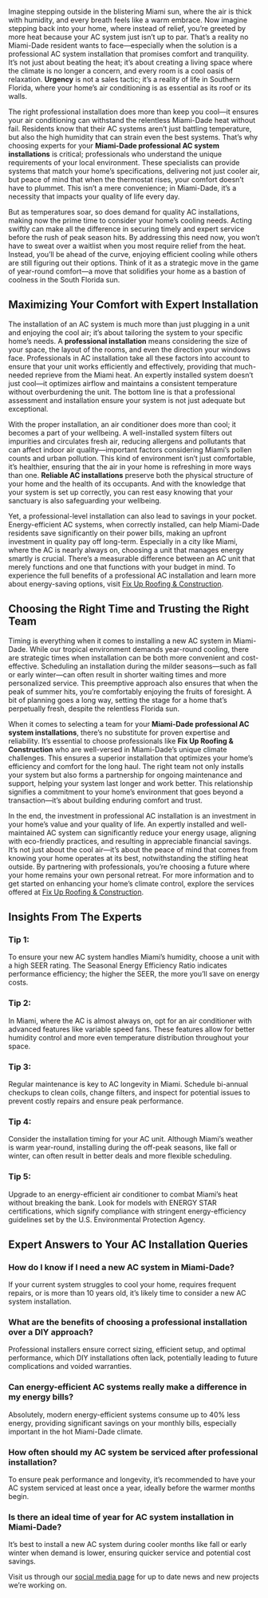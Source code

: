 Imagine stepping outside in the blistering Miami sun, where the air is thick with humidity, and every breath feels like a warm embrace. Now imagine stepping back into your home, where instead of relief, you’re greeted by more heat because your AC system just isn’t up to par. That’s a reality no Miami-Dade resident wants to face—especially when the solution is a professional AC system installation that promises comfort and tranquility. It’s not just about beating the heat; it’s about creating a living space where the climate is no longer a concern, and every room is a cool oasis of relaxation. **Urgency** is not a sales tactic; it’s a reality of life in Southern Florida, where your home’s air conditioning is as essential as its roof or its walls.

The right professional installation does more than keep you cool—it ensures your air conditioning can withstand the relentless Miami-Dade heat without fail. Residents know that their AC systems aren’t just battling temperature, but also the high humidity that can strain even the best systems. That’s why choosing experts for your **Miami-Dade professional AC system installations** is critical; professionals who understand the unique requirements of your local environment. These specialists can provide systems that match your home’s specifications, delivering not just cooler air, but peace of mind that when the thermostat rises, your comfort doesn’t have to plummet. This isn’t a mere convenience; in Miami-Dade, it’s a necessity that impacts your quality of life every day.

But as temperatures soar, so does demand for quality AC installations, making now the prime time to consider your home’s cooling needs. Acting swiftly can make all the difference in securing timely and expert service before the rush of peak season hits. By addressing this need now, you won’t have to sweat over a waitlist when you most require relief from the heat. Instead, you’ll be ahead of the curve, enjoying efficient cooling while others are still figuring out their options. Think of it as a strategic move in the game of year-round comfort—a move that solidifies your home as a bastion of coolness in the South Florida sun.

## Maximizing Your Comfort with Expert Installation

The installation of an AC system is much more than just plugging in a unit and enjoying the cool air; it’s about tailoring the system to your specific home’s needs. A **professional installation** means considering the size of your space, the layout of the rooms, and even the direction your windows face. Professionals in AC installation take all these factors into account to ensure that your unit works efficiently and effectively, providing that much-needed reprieve from the Miami heat. An expertly installed system doesn’t just cool—it optimizes airflow and maintains a consistent temperature without overburdening the unit. The bottom line is that a professional assessment and installation ensure your system is not just adequate but exceptional.

With the proper installation, an air conditioner does more than cool; it becomes a part of your wellbeing. A well-installed system filters out impurities and circulates fresh air, reducing allergens and pollutants that can affect indoor air quality—important factors considering Miami’s pollen counts and urban pollution. This kind of environment isn’t just comfortable, it’s healthier, ensuring that the air in your home is refreshing in more ways than one. **Reliable AC installations** preserve both the physical structure of your home and the health of its occupants. And with the knowledge that your system is set up correctly, you can rest easy knowing that your sanctuary is also safeguarding your wellbeing.

Yet, a professional-level installation can also lead to savings in your pocket. Energy-efficient AC systems, when correctly installed, can help Miami-Dade residents save significantly on their power bills, making an upfront investment in quality pay off long-term. Especially in a city like Miami, where the AC is nearly always on, choosing a unit that manages energy smartly is crucial. There’s a measurable difference between an AC unit that merely functions and one that functions with your budget in mind. To experience the full benefits of a professional AC installation and learn more about energy-saving options, visit [Fix Up Roofing & Construction](https://fixuproofing.com/services/air-conditioning/).

## Choosing the Right Time and Trusting the Right Team

Timing is everything when it comes to installing a new AC system in Miami-Dade. While our tropical environment demands year-round cooling, there are strategic times when installation can be both more convenient and cost-effective. Scheduling an installation during the milder seasons—such as fall or early winter—can often result in shorter waiting times and more personalized service. This preemptive approach also ensures that when the peak of summer hits, you’re comfortably enjoying the fruits of foresight. A bit of planning goes a long way, setting the stage for a home that’s perpetually fresh, despite the relentless Florida sun.

When it comes to selecting a team for your **Miami-Dade professional AC system installations**, there’s no substitute for proven expertise and reliability. It’s essential to choose professionals like **Fix Up Roofing & Construction** who are well-versed in Miami-Dade’s unique climate challenges. This ensures a superior installation that optimizes your home’s efficiency and comfort for the long haul. The right team not only installs your system but also forms a partnership for ongoing maintenance and support, helping your system last longer and work better. This relationship signifies a commitment to your home’s environment that goes beyond a transaction—it’s about building enduring comfort and trust.

In the end, the investment in professional AC installation is an investment in your home’s value and your quality of life. An expertly installed and well-maintained AC system can significantly reduce your energy usage, aligning with eco-friendly practices, and resulting in appreciable financial savings. It’s not just about the cool air—it’s about the peace of mind that comes from knowing your home operates at its best, notwithstanding the stifling heat outside. By partnering with professionals, you’re choosing a future where your home remains your own personal retreat. For more information and to get started on enhancing your home’s climate control, explore the services offered at [Fix Up Roofing & Construction](https://fixuproofing.com/services/air-conditioning/).

## Insights From The Experts

### Tip 1:

To ensure your new AC system handles Miami’s humidity, choose a unit with a high SEER rating. The Seasonal Energy Efficiency Ratio indicates performance efficiency; the higher the SEER, the more you’ll save on energy costs.

### Tip 2:

In Miami, where the AC is almost always on, opt for an air conditioner with advanced features like variable speed fans. These features allow for better humidity control and more even temperature distribution throughout your space.

### Tip 3:

Regular maintenance is key to AC longevity in Miami. Schedule bi-annual checkups to clean coils, change filters, and inspect for potential issues to prevent costly repairs and ensure peak performance.

### Tip 4:

Consider the installation timing for your AC unit. Although Miami’s weather is warm year-round, installing during the off-peak seasons, like fall or winter, can often result in better deals and more flexible scheduling.

### Tip 5:

Upgrade to an energy-efficient air conditioner to combat Miami’s heat without breaking the bank. Look for models with ENERGY STAR certifications, which signify compliance with stringent energy-efficiency guidelines set by the U.S. Environmental Protection Agency.

## Expert Answers to Your AC Installation Queries

### How do I know if I need a new AC system in Miami-Dade?

If your current system struggles to cool your home, requires frequent repairs, or is more than 10 years old, it’s likely time to consider a new AC system installation.

### What are the benefits of choosing a professional installation over a DIY approach?

Professional installers ensure correct sizing, efficient setup, and optimal performance, which DIY installations often lack, potentially leading to future complications and voided warranties.

### Can energy-efficient AC systems really make a difference in my energy bills?

Absolutely, modern energy-efficient systems consume up to 40% less energy, providing significant savings on your monthly bills, especially important in the hot Miami-Dade climate.

### How often should my AC system be serviced after professional installation?

To ensure peak performance and longevity, it’s recommended to have your AC system serviced at least once a year, ideally before the warmer months begin.

### Is there an ideal time of year for AC system installation in Miami-Dade?

It’s best to install a new AC system during cooler months like fall or early winter when demand is lower, ensuring quicker service and potential cost savings.

Visit us through our [social media page](https://www.yelp.com/biz/fix-up-roofing-and-construction-miami-2) for up to date news and new projects we’re working on.
